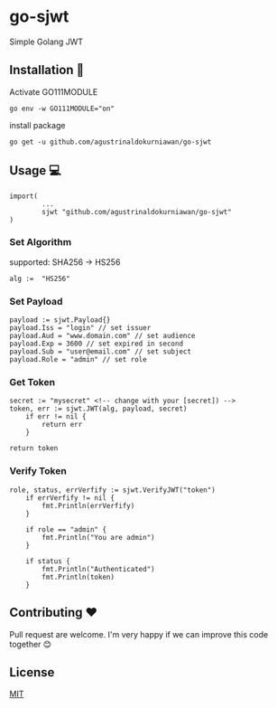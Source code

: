 # go-sjwt
Simple Golang JWT

## Installation 🚀

Activate GO111MODULE
```
go env -w GO111MODULE="on"
```

install package
```
go get -u github.com/agustrinaldokurniawan/go-sjwt
```

## Usage 💻

```
import(
        ...
        sjwt "github.com/agustrinaldokurniawan/go-sjwt"
)
```

### Set Algorithm
supported:
    SHA256 -> HS256
    
```
alg :=  "HS256"
```

### Set Payload
```
payload := sjwt.Payload{}
payload.Iss = "login" // set issuer
payload.Aud = "www.domain.com" // set audience
payload.Exp = 3600 // set expired in second
payload.Sub = "user@email.com" // set subject
payload.Role = "admin" // set role
```

### Get Token
```
secret := "mysecret" <!-- change with your [secret]) -->
token, err := sjwt.JWT(alg, payload, secret)
	if err != nil {
		return err
	}
  
return token
```

### Verify Token
```
role, status, errVerfify := sjwt.VerifyJWT("token")
	if errVerfify != nil {
		fmt.Println(errVerfify)
	}

	if role == "admin" {
		fmt.Println("You are admin")
	}

	if status {
		fmt.Println("Authenticated")
		fmt.Println(token)
	}
```

## Contributing ♥️
Pull request are welcome. I'm very happy if we can improve this code together 😊

## License
[MIT](https://github.com/agustrinaldokurniawan/go-sjwt/blob/main/LICENSE)
